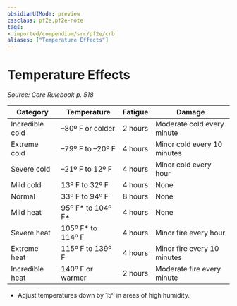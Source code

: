 ```yaml
---
obsidianUIMode: preview
cssclass: pf2e,pf2e-note
tags:
- imported/compendium/src/pf2e/crb
aliases: ["Temperature Effects"]
---
```

# Temperature Effects  
*Source: Core Rulebook p. 518*  

| Category | Temperature | Fatigue | Damage |
|----------|-------------|---------|--------|
| Incredible cold | –80º F or colder | 2 hours | Moderate cold every minute |
| Extreme cold | –79º F to –20º F | 4 hours | Minor cold every 10 minutes |
| Severe cold | –21º F to 12º F | 4 hours | Minor cold every hour |
| Mild cold | 13º F to 32º F | 4 hours | None |
| Normal | 33º F to 94º F | 8 hours | None |
| Mild heat | 95º F* to 104º F* | 4 hours | None |
| Severe heat | 105º F* to 114º F | 4 hours | Minor fire every hour |
| Extreme heat | 115º F to 139º F | 4 hours | Minor fire every 10 minutes |
| Incredible heat | 140º F or warmer | 2 hours | Moderate fire every minute |

* Adjust temperatures down by 15º in areas of high humidity.